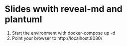 # Slides wwith reveal-md and plantuml

1. Start the environment with docker-compose up -d
1. Point your browser to http://localhost:8080/
